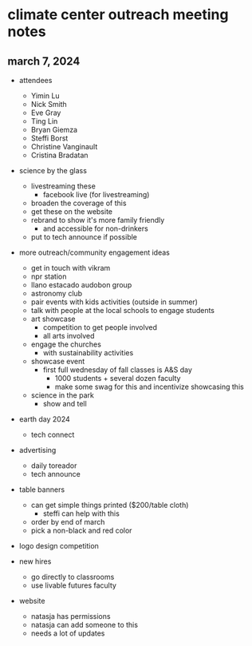 # climate center outreach meeting notes
## march 7, 2024

- attendees
	- Yimin Lu
	- Nick Smith
	- Eve Gray
	- Ting Lin
	- Bryan Giemza
	- Steffi Borst
	- Christine Vanginault
	- Cristina Bradatan

- science by the glass	
	- livestreaming these
		- facebook live (for livestreaming)
	- broaden the coverage of this
	- get these on the website
	- rebrand to show it's more family friendly
		- and accessible for non-drinkers
	- put to tech announce if possible

- more outreach/community engagement ideas
	- get in touch with vikram
	- npr station
	- llano estacado audobon group
	- astronomy club
	- pair events with kids activities (outside in summer)
	- talk with people at the local schools to engage students
	- art showcase
		- competition to get people involved
		- all arts involved
	- engage the churches
		- with sustainability activities
	- showcase event
		- first full wednesday of fall classes is A&S day
			- 1000 students + several dozen faculty
			- make some swag for this and incentivize showcasing this
	- science in the park
		- show and tell

- earth day 2024
	- tech connect

- advertising
	- daily toreador
	- tech announce

- table banners
	- can get simple things printed ($200/table cloth)
		- steffi can help with this
	- order by end of march
	- pick a non-black and red color

- logo design competition

- new hires
	- go directly to classrooms
	- use livable futures faculty

- website
	- natasja has permissions
	- natasja can add someone to this
	- needs a lot of updates